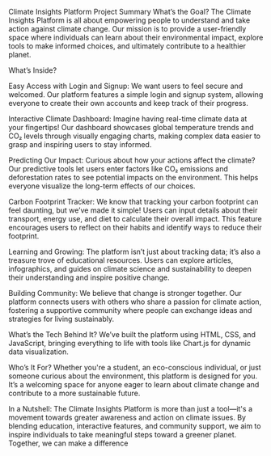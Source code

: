 Climate Insights Platform Project Summary
What’s the Goal?
The Climate Insights Platform is all about empowering people to understand and take action against climate change. Our mission is to provide a user-friendly space where individuals can learn about their environmental impact, explore tools to make informed choices, and ultimately contribute to a healthier planet.

What’s Inside?

Easy Access with Login and Signup:
We want users to feel secure and welcomed. Our platform features a simple login and signup system, allowing everyone to create their own accounts and keep track of their progress.

Interactive Climate Dashboard:
Imagine having real-time climate data at your fingertips! Our dashboard showcases global temperature trends and CO₂ levels through visually engaging charts, making complex data easier to grasp and inspiring users to stay informed.

Predicting Our Impact:
Curious about how your actions affect the climate? Our predictive tools let users enter factors like CO₂ emissions and deforestation rates to see potential impacts on the environment. This helps everyone visualize the long-term effects of our choices.

Carbon Footprint Tracker:
We know that tracking your carbon footprint can feel daunting, but we’ve made it simple! Users can input details about their transport, energy use, and diet to calculate their overall impact. This feature encourages users to reflect on their habits and identify ways to reduce their footprint.

Learning and Growing:
The platform isn’t just about tracking data; it’s also a treasure trove of educational resources. Users can explore articles, infographics, and guides on climate science and sustainability to deepen their understanding and inspire positive change.

Building Community:
We believe that change is stronger together. Our platform connects users with others who share a passion for climate action, fostering a supportive community where people can exchange ideas and strategies for living sustainably.

What’s the Tech Behind It?
We’ve built the platform using HTML, CSS, and JavaScript, bringing everything to life with tools like Chart.js for dynamic data visualization.

Who’s It For?
Whether you're a student, an eco-conscious individual, or just someone curious about the environment, this platform is designed for you. It’s a welcoming space for anyone eager to learn about climate change and contribute to a more sustainable future.

In a Nutshell:
The Climate Insights Platform is more than just a tool—it's a movement towards greater awareness and action on climate issues. By blending education, interactive features, and community support, we aim to inspire individuals to take meaningful steps toward a greener planet. Together, we can make a difference
